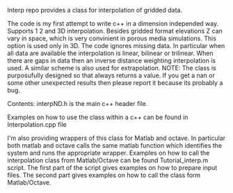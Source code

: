 Interp repo provides a class for interpolation of gridded data.

The code is my first attempt to write c++ in a dimension independed way. Supports 1 2 and 3D interpolation.
Besides gridded format elevations Z can vary in space, which is very convinient in porous media simulations.
This option is used only in 3D.
The code ignores missing data. In particular when all data are available the interpolation is linear, 
bilinear or trilinear. When there are gaps in data then an inverse distance weighting interpolation is used.
A similar scheme is also used for extrapolation. 
NOTE: The class is purposufully designed so that always returns a value. If you get a nan or some other 
unexpected results then please report it because its probably a bug.

Contents:
interpND.h is the main c++ header file.

Examples on how to use the class within a c++ can be found in Interpolation.cpp file

I'm also providing wrappers of this class for Matlab and octave. 
In particular both matlab and octave calls the same matlab function which identifies the system and runs 
the appropriate wrapper. Examples on how to call the interpolation class from Matlab/Octave can be found 
Tutorial_interp.m script. The first part of the script gives examples on how to prepare input files.
The second part gives examples on how to call the class form Matlab/Octave.


